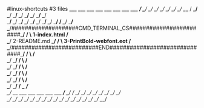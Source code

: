 #linux-shortcuts
#3 files
     ___     ___     ___     ___     ___     ___     ___     ___
 ___/   \___/   \___/   \___/   \___/   \___/   \___/   \___/   \___
/   \___/   \___/   \___/   \___/   \___/   \___/   \___/   \___/   \
\___/   \___/   \___/   \___/   \___/   \___/   \___/   \___/   \___/
/   \___/                                                   \___/   \
\___/####################CMD_TERMINAL_CS########################\___/
/   \        1-index.html                                       /   \
\___/        2-README.md                                        \___/
/   \        3-PrintBold-webfont.eot                            /   \
\___/##########################END##############################\___/
/   \                                                           /   \
\___/                                                           \___/
/   \                                                           /   \
\___/                                                           \___/
/   \                                                           /   \
\___/                                                           \___/
/   \                                                           /   \
\___/                                                           \___/
/   \                                                           /   \
\___/                                                           \___/
/   \___                                                     ___/   \
\___/   \___     ___     ___     ___     ___     ___     ___/   \___/
/   \___/   \___/   \___/   \___/   \___/   \___/   \___/   \___/   \
\___/   \___/   \___/   \___/   \___/   \___/   \___/   \___/   \___/
    \___/   \___/   \___/   \___/   \___/   \___/   \___/   \___/
